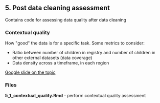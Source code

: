 ## 5. Post data cleaning assessment
Contains code for assessing data quality after data cleaning


### Contextual quality
How "good" the data is for a specific task. 
Some metrics to consider:
- Ratio between number of children in registry and number of children in other external datasets (data coverage)
- Data density across a timeframe, in each region

[Google slide on the topic](https://docs.google.com/presentation/d/1SS0r3UIDFmyJ8uGEC6GON2IpxoOEKjZUPqobX5-Achs/edit?usp=sharing)

### Files
**5_1_contextual_quality.Rmd** - perform contextual quality assessment
